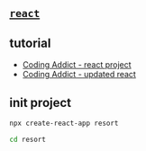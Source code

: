 ## [`react`](https://reactjs.org/docs/getting-started.html)

## tutorial

- [Coding Addict - react project](https://www.youtube.com/watch?v=ScDWrogElmo)
- [Coding Addict - updated react](https://www.youtube.com/watch?v=l0JbuMVXaTs)

## init project

```sh
npx create-react-app resort

cd resort
```
